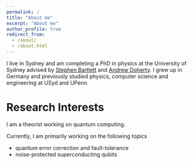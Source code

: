 ```yaml
---
permalink: /
title: "About me"
excerpt: "About me"
author_profile: true
redirect_from: 
  - /about/
  - /about.html
---
```


I live in Sydney and am completing a PhD in physics at the University of Sydney advised by [Stephen Bartlett](https://scholar.google.com.au/citations?user=eL6YI1wAAAAJ&hl=en) and [Andrew Doherty](https://scholar.google.com.au/citations?user=F3fXFXwAAAAJ&hl=en). I grew up in Germany and previously studied physics, computer science and engineering at USyd and UPenn.



Research Interests
======
I am a theorist working on quantum computing. 

Currently, I am primarily working on the following topics
* quantum error correction and fault-tolerance
* noise-protected superconducting qubits

